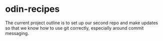 # odin-recipes
The current project outline is to set up our second repo and make updates so that we know how to use git correctly, especially around commit messaging. 